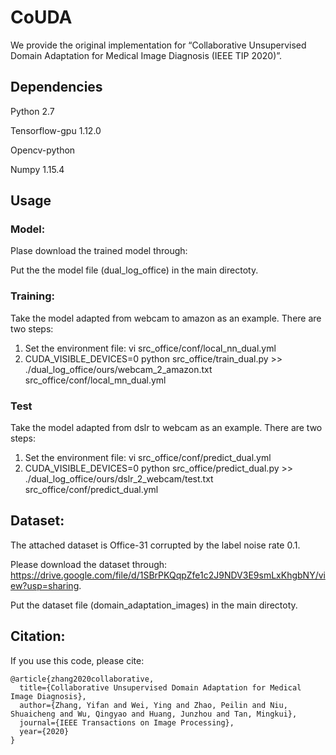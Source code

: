 # CoUDA 
We provide the original implementation for “Collaborative Unsupervised Domain Adaptation for Medical Image Diagnosis (IEEE TIP 2020)”.

## Dependencies
Python 2.7

Tensorflow-gpu 1.12.0

Opencv-python

Numpy 1.15.4

## Usage
### Model:
Plase download the trained model through:

Put the the model file (dual_log_office) in the main directoty.

### Training:
Take the model adapted from webcam to amazon as an example. There are two steps:
1. Set the environment file: vi src_office/conf/local_nn_dual.yml
2. CUDA_VISIBLE_DEVICES=0 python src_office/train_dual.py >> ./dual_log_office/ours/webcam_2_amazon.txt src_office/conf/local_mn_dual.yml

### Test
Take the model adapted from dslr to webcam as an example. There are two steps:
1. Set the environment file: vi src_office/conf/predict_dual.yml
2. CUDA_VISIBLE_DEVICES=0 python src_office/predict_dual.py >> ./dual_log_office/ours/dslr_2_webcam/test.txt src_office/conf/predict_dual.yml

## Dataset:
The attached dataset is Office-31 corrupted by the label noise rate 0.1.

Please download the dataset through: https://drive.google.com/file/d/1SBrPKQqpZfe1c2J9NDV3E9smLxKhgbNY/view?usp=sharing. 

Put the dataset file (domain_adaptation_images) in the main directoty.

## Citation:
If you use this code, please cite:
```
@article{zhang2020collaborative,
  title={Collaborative Unsupervised Domain Adaptation for Medical Image Diagnosis},
  author={Zhang, Yifan and Wei, Ying and Zhao, Peilin and Niu, Shuaicheng and Wu, Qingyao and Huang, Junzhou and Tan, Mingkui},
  journal={IEEE Transactions on Image Processing},
  year={2020}
}  
```
